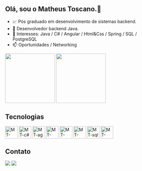 ## Olá, sou o Matheus Toscano.👋

- 📈 Pós graduado em desenvolvimento de sistemas backend.
- 🔭 Desenvolvedor backend Java.
- 🌱 Interesses: Java / C# / Angular / Html&Css / Spring / SQL / PostgreSQL
- 📫 Oportunidades / Networking

<div>
      <img height="160cm" src="https://github-readme-stats.vercel.app/api?username=toscanomatheus&theme=react&show_icons=true&hide_border=true&count_private=true"/>
   <img height="160cm" src="https://github-readme-stats.vercel.app/api/top-langs/?username=toscanomatheus&theme=react&show_icons=true&hide_border=true&layout=compact"/>
 
</div>

<div>
  <h2> Tecnologias </h2>
  <img align="center" alt="MT-java" heigth="30" width="40" src="https://cdn.jsdelivr.net/gh/devicons/devicon@latest/icons/java/java-original.svg" />
  <img align="center" alt="MT-c#" heigth="30" width="40" src="https://cdn.jsdelivr.net/gh/devicons/devicon@latest/icons/csharp/csharp-original.svg" />          
  <img align="center" alt="MT-ag" heigth="30" width="40" src="https://cdn.jsdelivr.net/gh/devicons/devicon@latest/icons/angular/angular-original.svg" />
  <img align="center" alt="MT-html" heigth="30" width="40" src="https://cdn.jsdelivr.net/gh/devicons/devicon@latest/icons/html5/html5-original.svg" />
  <img align="center" alt="MT-css" heigth="30" width="40" src="https://cdn.jsdelivr.net/gh/devicons/devicon@latest/icons/css3/css3-original.svg" />
  <img align="center" alt="MT-spring" heigth="30" width="40" src="https://cdn.jsdelivr.net/gh/devicons/devicon@latest/icons/spring/spring-original.svg" />
 <img align="center" alt="MT-sql" heigth="30" width="40" src="https://cdn.jsdelivr.net/gh/devicons/devicon@latest/icons/microsoftsqlserver/microsoftsqlserver-original.svg" /> 
  <img align="center" alt="MT-post" heigth="30" width="40" src="https://cdn.jsdelivr.net/gh/devicons/devicon@latest/icons/postgresql/postgresql-original.svg" />     
</div>

<div>
<h2> Contato </h2>
  <a href = "mailto:mths.toscano@gmail.com"><img src="https://img.shields.io/badge/Gmail-D14836?style=for-the-badge&logo=gmail&logoColor=white" target="_blank"></a>
  <a href = "https://www.linkedin.com/in/matheus-toscano/" target="_blank"><img src="https://img.shields.io/badge/LinkedIn-0077B5?style=for-the-badge&logo=linkedin&logoColor=white" target="_blank"></a>

 


</div>
